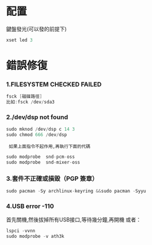 # 配置
鍵盤發光(可以發的前提下)
```java
xset led 3
```
# 錯誤修復
### 1.FILESYSTEM CHECKED FAILED
```java
fsck [磁碟路徑]
比如:fsck /dev/sda3
```
### 2./dev/dsp not found
```java
sudo mknod /dev/dsp c 14 3  
sudo chmod 666 /dev/dsp 
```
     如果上面指令不起作用,再執行下面的代碼
```java
sudo modprobe  snd-pcm-oss  
sudo modprobe  snd-mixer-oss  
```
### 3.套件不正確或損毀（PGP 簽章）
```java
sudo pacman -Sy archlinux-keyring &&sudo pacman -Syyu
```
### 4.USB error -110
首先關機,然後拔掉所有USB接口,等待幾分鐘,再開機
或者：
```java
lspci -vvnn
sudo modprobe -v ath3k
```
